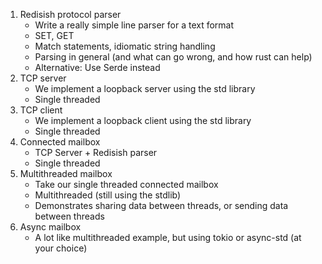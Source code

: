 
1. Redisish protocol parser
    * Write a really simple line parser for a text format
    * SET, GET
    * Match statements, idiomatic string handling
    * Parsing in general (and what can go wrong, and how rust can help)
    * Alternative: Use Serde instead
2. TCP server
    * We implement a loopback server using the std library
    * Single threaded
3. TCP client
    * We implement a loopback client using the std library
    * Single threaded
4. Connected mailbox
    * TCP Server + Redisish parser
    * Single threaded
5. Multithreaded mailbox
    * Take our single threaded connected mailbox
    * Multithreaded (still using the stdlib)
    * Demonstrates sharing data between threads, or sending data between threads
6. Async mailbox
    * A lot like multithreaded example, but using tokio or async-std (at your choice)
